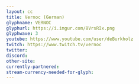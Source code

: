 ```yaml
---
layout: cc
title: Vernoc (German)
glyphname: VERNOC
glyphurl: https://i.imgur.com/8VrsRIx.png
glyphwave: 3
youtube: https://www.youtube.com/user/deBurkholz
twitch: https://www.twitch.tv/vernoc
twitter: 
discord: 
other-site: 
currently-partnered: 
stream-currency-needed-for-glyph: 
---
```


